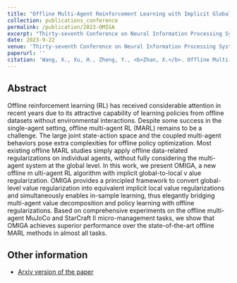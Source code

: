 ```yaml
---
title: "Offline Multi-Agent Reinforcement Learning with Implicit Global-to-Local Value Regularization"
collection: publications_conference
permalink: /publication/2023-OMIGA
excerpt: "Thirty-seventh Conference on Neural Information Processing Systems (NeurIPS 2023)."
date: 2023-9-22
venue: 'Thirty-seventh Conference on Neural Information Processing Systems (NeurIPS 2023).'
paperurl: ''
citation: 'Wang, X., Xu, H., Zheng, Y., <b>Zhan, X.</b>. Offline Multi-Agent Reinforcement Learning with Implicit Global-to-Local Value Regularization. In the <i>Thirty-seventh Conference on Neural Information Processing Systems (NeurIPS 2023)</i>.'
---
```


Abstract
---
Offline reinforcement learning (RL) has received considerable attention in recent years due to its attractive capability of learning policies from offline datasets without environmental interactions. Despite some success in the single-agent setting, offline multi-agent RL (MARL) remains to be a challenge. The large joint state-action space and the coupled multi-agent behaviors pose extra complexities for offline policy optimization. Most existing offline MARL studies simply apply offline data-related regularizations on individual agents, without fully considering the multi-agent system at the global level. In this work, we present OMIGA, a new offline m ulti-agent RL algorithm with implicit global-to-local v alue regularization. OMIGA provides a principled framework to convert global-level value regularization into equivalent implicit local value regularizations and simultaneously enables in-sample learning, thus elegantly bridging multi-agent value decomposition and policy learning with offline regularizations. Based on comprehensive experiments on the offline multi-agent MuJoCo and StarCraft II micro-management tasks, we show that OMIGA achieves superior performance over the state-of-the-art offline MARL methods in almost all tasks.

Other information
---
* [Arxiv version of the paper](https://arxiv.org/abs/2307.11620)